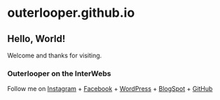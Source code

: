 # outerlooper.github.io

## Hello, World!
Welcome and thanks for visiting.

### Outerlooper on the InterWebs
Follow me on 
[Instagram](https://www.instagram.com/outerlooper/) + 
[Facebook](https://www.facebook.com/outerlooper) + 
[WordPress](https://outerlooper.wordpress.com/) + 
[BlogSpot](http://outerlooper.blogspot.com/) + 
[GitHub](https://github.com/outerlooper)
